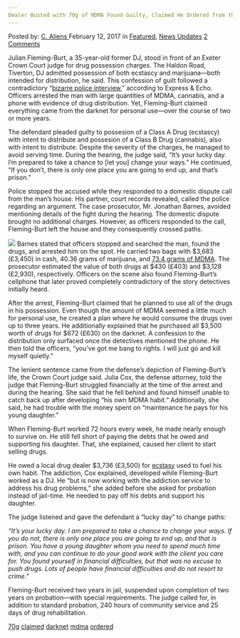 ```yaml
---
Dealer Busted with 70g of MDMA Found Guilty, Claimed He Ordered from the Darknet for Himself"
---
```

<article class="post-listing post-18089 post type-post status-publish format-standard has-post-thumbnail hentry  tag-70g tag-busted tag-claimed tag-darknet tag-guilty tag-mdma tag-ordered">
<div class="post-inner">
    <span>Posted by: <a href="https://www.deepdotweb.com/author/caliens/" title="">C. Aliens </a></span>
<span>February 12, 2017</span>
<span>in <a href="https://www.deepdotweb.com/category/deepdot-news/" rel="category tag">Featured</a>, <a href="https://www.deepdotweb.com/category/news-updates/" rel="category tag">News Updates</a></span>
<span><a href="https://www.deepdotweb.com/2017/02/12/dealer-busted-70g-mdma-found-guilty-claimed-ordered-darknet/#comments">2 Comments</a></span>
</p>
<div class="clear"></div>
    
<p>Julian Fleming-Burt, a 35-year-old former DJ, stood in front of an Exeter Crown Court judge for drug possession charges. The Haldon Road, Tiverton, DJ admitted possession of both ecstascy and marijuana—both intended for distribution, he said. This confession of guilt followed a contradictory “<a href="http://www.exeterexpressandecho.co.uk/dj-turned-drug-dealer-told-it-s-your-lucky-day-in-court/story-30081652-detail/story.html">bizarre police interview</a>,” according to Express &amp; Echo. Officers arrested the man with large quantities of MDMA, cannabis, and a phone with evidence of drug distribution. Yet, Fleming-Burt claimed everything came from the darknet for personal use—over the course of two or more years.</p>
<p>The defendant pleaded guilty to possesion of a Class A Drug (ecstascy) with intent to distribute and possesion of a Class B Drug (cannabis), also with intent to distribute. Despite the severity of the charges, he managed to avoid serving time. During the hearing, the judge said, &#8220;It&#8217;s your lucky day. I&#8217;m prepared to take a chance to [let you] change your ways.” He continued, “If you don&#8217;t, there is only one place you are going to end up, and that&#8217;s prison.”</p>
<p>Police stopped the accused while they responded to a domestic dispute call from the man’s house. His partner, court records revealed, called the police regarding an argument. The case prosecutor, Mr. Jonathan Barnes, avoided mentioning details of the fight during the hearing. The domestic dispute brought no additional charges. However, as officers responded to the call, Fleming-Burt left the house and they consequently crossed paths.</p>
<p><img class="wp-image-18092 aligncenter" src="/imgs/2017/02/word-image-20.jpeg" srcset="/imgs/2017/02/word-image-20.jpeg 620w, /imgs/2017/02/word-image-20-300x193.jpeg 300w" sizes="(max-width: 620px) 100vw, 620px"/> Barnes stated that officers stopped and searched the man, found the drugs, and arrested him on the spot. He carried two bags with $3,683 (£3,450) in cash, 40.36 grams of marijuana, and <a href="https://www.deepdotweb.com/tag/mdma/">73.4 grams of MDMA</a>. The prosecutor estimated the value of both drugs at $430 (£403) and $3,128 (£2,930), respectively. Officers on the scene also found Fleming-Burt’s cellphone that later proved completely contradictory of the story detectives initially heard.</p>
<p>After the arrest, Fleming-Burt claimed that he planned to use all of the drugs in his possession. Even though the amount of MDMA seemed a little much for personal use, he created a plan where he would consume the drugs over up to three years. He additionally explained that he purchased all $3,500 worth of drugs for $672 (£630) on the darknet. A confession to the distribution only surfaced once the detectives mentioned the phone. He then told the officers, “you&#8217;ve got me bang to rights. I will just go and kill myself quietly.”</p>
<p>The lenient sentence came from the defense’s depiction of Fleming-Burt’s life, the Crown Court judge said. Julia Cox, the defense attorney, told the judge that Fleming-Burt struggled financially at the time of the arrest and during the hearing. She said that he fell behind and found himself unable to catch back up after developing “his own MDMA habit.” Additionally, she said, he had trouble with the money spent on “maintenance he pays for his young daughter.”</p>
<p>When Fleming-Burt worked 72 hours every week, he made nearly enough to survive on. He still fell short of paying the debts that he owed and supporting his daughter. That, she explained, caused her client to start selling drugs.</p>
<p>He owed a local drug dealer $3,736 (£3,500) for <a href="https://www.deepdotweb.com/tag/ecstasy/">ecstasy</a> used to fuel his own habit. The addiction, Cox explained, developed while Fleming-Burt worked as a DJ. He “but is now working with the addiction service to address his drug problems,” she added before she asked for probation instead of jail-time. He needed to pay off his debts and support his daughter.</p>
<p>The judge listened and gave the defendant a “lucky day” to change paths:</p>
<p><em>“It&#8217;s your lucky day. I am prepared to take a chance to change your ways. If you do not, there is only one place you are going to end up, and that is prison. You have a young daughter whom you need to spend much time with, and you can continue to do your good work with the client you care for. You found yourself in financial difficulties, but that was no excuse to push drugs. Lots of people have financial difficulties and do not resort to crime.&#8221;</em></p>
<p>Fleming-Burt received two years in jail, suspended upon completion of two years on probation—with special requirements. The judge called for, in addition to standard probation, 240 hours of community service and 25 days of drug rehabilitation.</p>
</div>
<a href="https://www.deepdotweb.com/tag/70g/" rel="tag">70g</a>  <a href="https://www.deepdotweb.com/tag/claimed/" rel="tag">claimed</a> <a href="https://www.deepdotweb.com/tag/darknet/" rel="tag">darknet</a>   <a href="https://www.deepdotweb.com/tag/mdma/" rel="tag">mdma</a> <a href="https://www.deepdotweb.com/tag/ordered/" rel="tag">ordered</a></span> <span style="display:none" class="updated">2017-02-12</span>
<div style="display:none" class="vcard author" itemprop="author" itemscope itemtype="http://schema.org/Person"><strong class="fn" itemprop="name"><a href="https://www.deepdotweb.com/author/caliens/" title="Posts by C. Aliens" rel="author">C. Aliens</a></strong></div>
    
